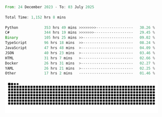<!--START_SECTION:waka-->

```rust
From: 24 December 2023 - To: 03 July 2025

Total Time: 1,152 hrs 8 mins

Python            353 hrs 49 mins >>>>>>>>-----------------   30.26 %
C#                344 hrs 19 mins >>>>>>>------------------   29.45 %
Binary            105 hrs 25 mins >>-----------------------   09.02 %
TypeScript        96 hrs 18 mins  >>-----------------------   08.24 %
JavaScript        47 hrs 48 mins  >------------------------   04.09 %
JSON              40 hrs 23 mins  >------------------------   03.46 %
HTML              31 hrs 7 mins   >------------------------   02.66 %
Docker            26 hrs 31 mins  >------------------------   02.27 %
YAML              26 hrs 21 mins  >------------------------   02.25 %
Other             17 hrs 2 mins   -------------------------   01.46 %
```

<!--END_SECTION:waka-->


<picture>
  <source media="(prefers-color-scheme: dark)" srcset="https://raw.githubusercontent.com/jeerawut97/jeerawut97/output/github-contribution-grid-snake.svg">
  <img alt="github contribution grid snake animation" src="https://raw.githubusercontent.com/jeerawut97/jeerawut97/output/github-contribution-grid-snake.svg">
</picture>
